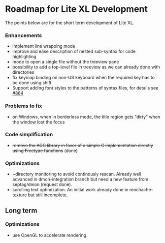 # Roadmap for Lite XL Development

The points below are for the short term development of Lite XL.

### Enhancements

- implement line wrapping mode
- improve and ease description of nested sub-syntax for code highlighting
- mode to open a single file without the treeview pane
- possibility to add a top-level file in treeview as we can already done with directories
- fix keymap binding on non-US keyboard when the required key has to be done using shift
- Support adding font styles to the patterns of syntax files, for details see
  [#864](https://github.com/lite-xl/lite-xl/pull/864#issuecomment-1060008067)

### Problems to fix

- on Windows, when in borderless mode, the title region gets "dirty" when the
  window lost the focus

### Code simplification

- ~~remove the AGG library in favor of a simple C implementation directly
  using Freetype functions~~ (done)

### Optimizations

- ~directory monitoring to avoid continously rescan. Already well advanced in
  dmon-integration branch but need a new feature from septag/dmon (request done).
- scrolling text optimization. An initial work already done in renchache-texture
  but still incomplete.

## Long term

### Optimizations

- use OpenGL to accelerate rendering.
